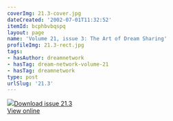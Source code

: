 ```yaml
---
coverImg: 21.3-cover.jpg
dateCreated: '2002-07-01T11:32:52'
itemId: bcphbvbqspq
layout: page
name: 'Volume 21, issue 3: The Art of Dream Sharing'
profileImg: 21.3-rect.jpg
tags:
- hasAuthor: dreamnetwork
- hasTag: dream-network-volume-21
- hasTag: dreamnetwork
type: post
urlSlug: '21.3'
---
```

<img class="card-journal-img" src="../images/21.3-rect.jpg"/><a href="../files/pdfs/Volume_21/21.3-Dream-Network-Vol-21-No-3.pdf" download="">Download issue 21.3</a><br><a href="../files/pdfs/Volume_21/21.3-Dream-Network-Vol-21-No-3.pdf">View online</a>